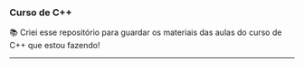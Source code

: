### Curso de C++

📚 Criei esse repositório para guardar os materiais das aulas do curso de C++ que estou fazendo! <br>

---